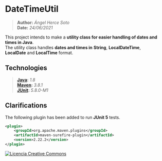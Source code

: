 # DateTimeUtil
  
> **Author:** _Ángel Herce Soto_  
> **Date:** _24/06/2021_  
  
This project intends to make a **utility class for easier handling of dates and times in Java**.  
The utility class handles **dates and times in** **String**, **LocalDateTime**, **LocalDate** and **LocalTime** format.  
  
## Technologies 
> **[Java](https://www.java.com/es/):** _1.8_  
> **[Maven](https://maven.apache.org/):** _3.8.1_  
> **[JUnit](https://junit.org/junit5/):** _5.8.0-M1_

## Clarifications  
The following plugin has been added to run **JUnit 5** tests.

```xml
<plugin>
    <groupId>org.apache.maven.plugins</groupId>
    <artifactId>maven-surefire-plugin</artifactId>
    <version>2.22.2</version>
</plugin>
```  

[![Licencia Creative Commons](https://i.creativecommons.org/l/by-sa/4.0/88x31.png) ](http://creativecommons.org/licenses/by-sa/4.0)